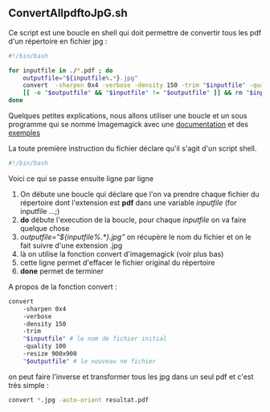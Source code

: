 ## ConvertAllpdftoJpG.sh 

Ce script est une boucle en shell qui doit permettre de convertir tous les pdf d'un répertoire en fichier jpg : 

```bash 
#!/bin/bash

for inputfile in ./*.pdf ; do
    outputfile="${inputfile%.*}.jpg"
    convert  -sharpen 0x4 -verbose -density 150 -trim "$inputfile" -quality 100  -resize 900x900 "$outputfile" &&
    [[ -e "$outputfile" && "$inputfile" != "$outputfile" ]] && rm "$inputfile"
done
```

Quelques petites explications, nous allons utiliser une boucle et un sous programme qui se nomme Imagemagick avec une [documentation](https://imagemagick.org/script/command-line-options.php) et des [exemples](https://legacy.imagemagick.org/Usage/) 

La toute première instruction du fichier déclare qu'il s'agit d'un script shell.
```bash 
#!/bin/bash
```


Voici ce qui se passe ensuite ligne par ligne 
1. On débute une boucle qui déclare que l'on va prendre chaque fichier du répertoire dont l'extension est **pdf** dans une variable _inputfile_ (for inputfile ...;) 
2. **do** débute l'execution de la boucle, pour chaque _inputfile_ on va faire quelque chose 
3. _outputfile="${inputfile%.*}.jpg"_  on récupère le nom du fichier et on le fait suivre d'une extension .jpg 
4. là on utilise la fonction convert d'imagemagick (voir plus  bas) 
5. cette ligne permet d'effacer le fichier original du  répertoire
6. **done**  permet de terminer



A propos de la fonction convert : 
```bash 
convert  
    -sharpen 0x4 
    -verbose 
    -density 150 
    -trim 
    "$inputfile" # le nom de fichier initial 
    -quality 100  
    -resize 900x900 
    "$outputfile" # le nouveau ne fichier 
```


on peut faire l'inverse et transformer tous les jpg dans un seul pdf et c'est très simple : 
```bash 
convert *.jpg -auto-orient resultat.pdf
```
